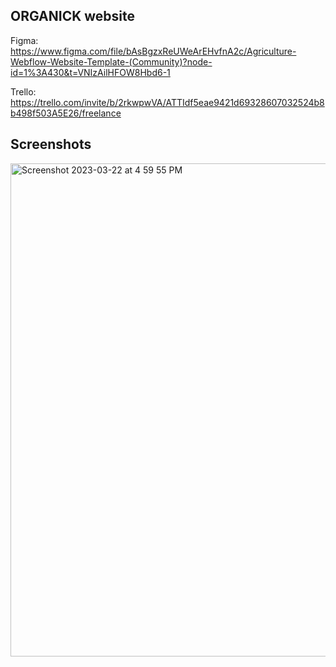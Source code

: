 ## ORGANICK website

Figma:
https://www.figma.com/file/bAsBgzxReUWeArEHvfnA2c/Agriculture-Webflow-Website-Template-(Community)?node-id=1%3A430&t=VNIzAilHFOW8Hbd6-1

Trello:
https://trello.com/invite/b/2rkwpwVA/ATTIdf5eae9421d69328607032524b8b498f503A5E26/freelance

 
 
 ## Screenshots
 
<img width="789" alt="Screenshot 2023-03-22 at 4 59 55 PM" src="https://user-images.githubusercontent.com/97631462/227065221-a6434b20-72ef-478b-a5a0-0c9db43c2d06.png">
